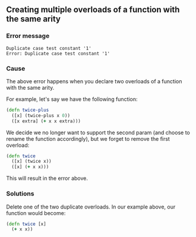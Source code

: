 ## Creating multiple overloads of a function with the same arity

### Error message

```
Duplicate case test constant '1'
Error: Duplicate case test constant '1'
```

### Cause

The above error happens when you declare two overloads of a function with the same arity.

For example, let's say we have the following function:

```clojure
(defn twice-plus 
  ([x] (twice-plus x 0))
  ([x extra] (+ x x extra)))
```

We decide we no longer want to support the second param (and choose to rename the function accordingly), but we forget to remove the first overload:

```clojure
(defn twice 
  ([x] (twice x)) 
  ([x] (+ x x)))
```

This will result in the error above.

### Solutions

Delete one of the two duplicate overloads. In our example above, our function would become:

```clojure
(defn twice [x] 
  (+ x x))
```